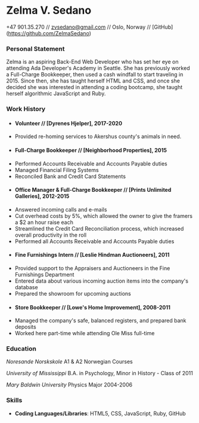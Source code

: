 # Zelma V. Sedano 
+47 901.35.270 // zvsedano@gmail.com // Oslo, Norway // [GitHub] (https://github.com/ZelmaSedano) 

### Personal Statement 
Zelma is an aspiring Back-End Web Developer who has set her eye on attending Ada Developer's Academy in Seattle.  She has previously worked a Full-Charge Bookkeeper, then used a cash windfall to start traveling in 2015.  Since then, she has taught herself HTML and CSS, and once she decided she was interested in attending a coding bootcamp, she taught herself algorithmic JavaScript and Ruby.  

### Work History 
+ #### Volunteer // [Dyrenes Hjelper], 2017-2020
- Provided re-homing services to Akershus county's animals in need.  

+ #### Full-Charge Bookkeeper // [Neighborhood Properties], 2015
- Performed Accounts Receivable and Accounts Payable duties 
- Managed Financial Filing Systems 
- Reconciled Bank and Credit Card Statements  

+ #### Office Manager & Full-Charge Bookkeeper // [Prints Unlimited Galleries], 2012-2015
- Answered incoming calls and e-mails 
- Cut overhead costs by 5%, which allowed the owner to give the framers a $2 an hour raise each 
- Streamlined the Credit Card Reconciliation process, which increased overall productivity in the roll 
- Performed all Accounts Receivable and Accounts Payable duties 

+ #### Fine Furnishings Intern // [Leslie Hindman Auctioneers], 2011
- Provided support to the Appraisers and Auctioneers in the Fine Furnishings Department 
- Entered data about various incoming auction items into the company's database 
- Prepared the showroom for upcoming auctions

+ #### Store Bookkeeper // [Lowe's Home Improvement], 2008-2011 
- Managed the company's safe, balanced registers, and prepared bank deposits 
- Worked here part-time while attending Ole Miss full-time 

### Education 
_Noresande Norskskole_ 
A1 & A2 Norwegian Courses 

_University of Mississippi_ 
B.A. in Psychology, 
Minor in History - 
Class of 2011 

_Mary Baldwin University_ 
Physics Major 
2004-2006

### Skills 
+ __Coding Languages/Libraries__: HTML5, CSS, JavaScript, Ruby, GitHub 

